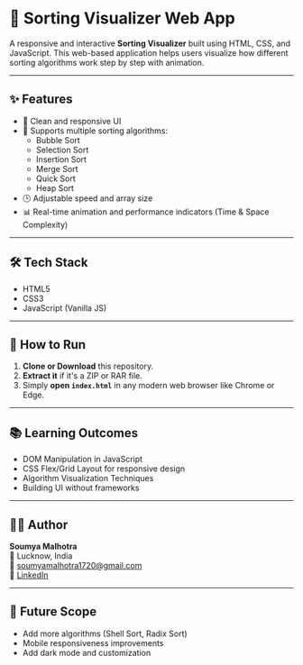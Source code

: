 # 🔢 Sorting Visualizer Web App

A responsive and interactive **Sorting Visualizer** built using HTML, CSS, and JavaScript. This web-based application helps users visualize how different sorting algorithms work step by step with animation.

---

## ✨ Features

- 🎨 Clean and responsive UI
- 🎯 Supports multiple sorting algorithms:
  - Bubble Sort
  - Selection Sort
  - Insertion Sort
  - Merge Sort
  - Quick Sort
  - Heap Sort
- 🕒 Adjustable speed and array size
- 📊 Real-time animation and performance indicators (Time & Space Complexity)

---

## 🛠️ Tech Stack

- HTML5
- CSS3
- JavaScript (Vanilla JS)

---

## 🚀 How to Run

1. **Clone or Download** this repository.
2. **Extract it** if it's a ZIP or RAR file.
3. Simply **open `index.html`** in any modern web browser like Chrome or Edge.

---


## 📚 Learning Outcomes

- DOM Manipulation in JavaScript
- CSS Flex/Grid Layout for responsive design
- Algorithm Visualization Techniques
- Building UI without frameworks

---

## 👩‍💻 Author

**Soumya Malhotra**  
📍 Lucknow, India  
📧 soumyamalhotra1720@gmail.com  
🔗 [LinkedIn](https://www.linkedin.com/in/soumya-malhotra1720)

---

## 🔮 Future Scope

- Add more algorithms (Shell Sort, Radix Sort)
- Mobile responsiveness improvements
- Add dark mode and customization

